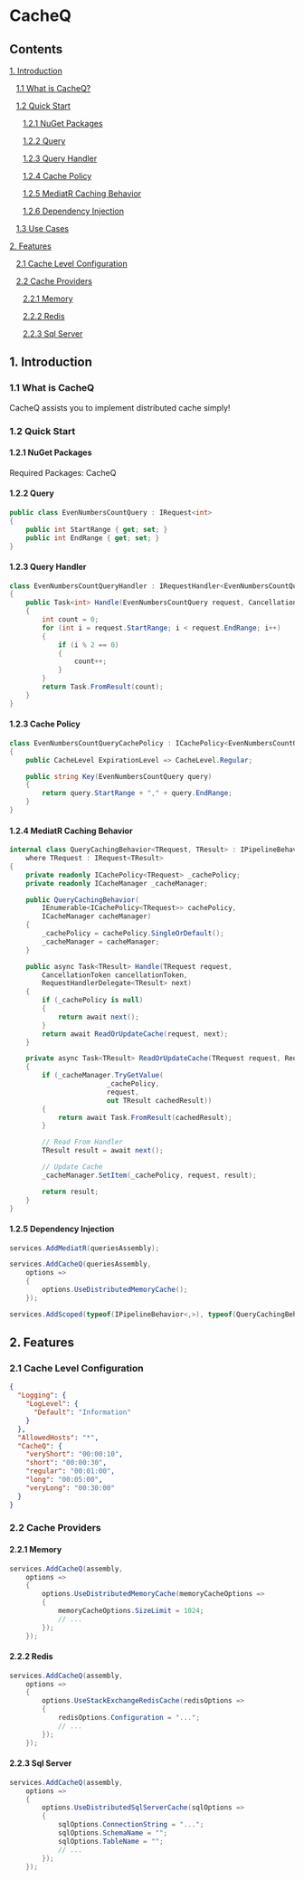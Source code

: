 # CacheQ

## Contents

[1. Introduction](#1-Introduction)

&nbsp;&nbsp;&nbsp;[1.1 What is CacheQ?](#11-what-is-cacheq)

&nbsp;&nbsp;&nbsp;[1.2 Quick Start](#12-quick-start)

&nbsp;&nbsp;&nbsp;&nbsp;&nbsp;&nbsp;[1.2.1 NuGet Packages](#121-nuget-packages)

&nbsp;&nbsp;&nbsp;&nbsp;&nbsp;&nbsp;[1.2.2 Query](#122-query)

&nbsp;&nbsp;&nbsp;&nbsp;&nbsp;&nbsp;[1.2.3 Query Handler](#123-query-handler)

&nbsp;&nbsp;&nbsp;&nbsp;&nbsp;&nbsp;[1.2.4 Cache Policy](#124-cache-policy)

&nbsp;&nbsp;&nbsp;&nbsp;&nbsp;&nbsp;[1.2.5 MediatR Caching Behavior](#125-mediatr-caching-behavior)

&nbsp;&nbsp;&nbsp;&nbsp;&nbsp;&nbsp;[1.2.6 Dependency Injection](#126-dependency-injection)

&nbsp;&nbsp;&nbsp;[1.3 Use Cases](#12-out-of-scope)

[2. Features](#2-features)

&nbsp;&nbsp;&nbsp;[2.1 Cache Level Configuration](#21-cache-level-configuration)

&nbsp;&nbsp;&nbsp;[2.2 Cache Providers](#22-cache-providers)

&nbsp;&nbsp;&nbsp;&nbsp;&nbsp;&nbsp;[2.2.1 Memory](#221-memory)

&nbsp;&nbsp;&nbsp;&nbsp;&nbsp;&nbsp;[2.2.2 Redis](#222-redis)

&nbsp;&nbsp;&nbsp;&nbsp;&nbsp;&nbsp;[2.2.3 Sql Server](#223-sql-server)




## 1. Introduction

### 1.1 What is CacheQ

CacheQ assists you to implement distributed cache simply! 

### 1.2 Quick Start

#### 1.2.1 NuGet Packages

Required Packages:
CacheQ

#### 1.2.2 Query

```csharp
public class EvenNumbersCountQuery : IRequest<int>
{
    public int StartRange { get; set; }
    public int EndRange { get; set; }
}
```

#### 1.2.3 Query Handler

```csharp
class EvenNumbersCountQueryHandler : IRequestHandler<EvenNumbersCountQuery, int>
{
    public Task<int> Handle(EvenNumbersCountQuery request, CancellationToken cancellationToken)
    {
        int count = 0;
        for (int i = request.StartRange; i < request.EndRange; i++)
        {
            if (i % 2 == 0)
            {
                count++;
            }
        }
        return Task.FromResult(count);
    }
}
```

#### 1.2.3 Cache Policy
```csharp
class EvenNumbersCountQueryCachePolicy : ICachePolicy<EvenNumbersCountQuery>
{
    public CacheLevel ExpirationLevel => CacheLevel.Regular;

    public string Key(EvenNumbersCountQuery query)
    {
        return query.StartRange + "," + query.EndRange;
    }
}
```
    
#### 1.2.4 MediatR Caching Behavior

```csharp
internal class QueryCachingBehavior<TRequest, TResult> : IPipelineBehavior<TRequest, TResult> 
    where TRequest : IRequest<TResult>
{
    private readonly ICachePolicy<TRequest> _cachePolicy;
    private readonly ICacheManager _cacheManager;

    public QueryCachingBehavior(
        IEnumerable<ICachePolicy<TRequest>> cachePolicy,
        ICacheManager cacheManager)
    {
        _cachePolicy = cachePolicy.SingleOrDefault();
        _cacheManager = cacheManager;
    }

    public async Task<TResult> Handle(TRequest request, 
        CancellationToken cancellationToken, 
        RequestHandlerDelegate<TResult> next)
    {
        if (_cachePolicy is null)
        {
            return await next();
        }
        return await ReadOrUpdateCache(request, next);
    }

    private async Task<TResult> ReadOrUpdateCache(TRequest request, RequestHandlerDelegate<TResult> next)
    {
        if (_cacheManager.TryGetValue(
                        _cachePolicy,
                        request,
                        out TResult cachedResult))
        {
            return await Task.FromResult(cachedResult);
        }

        // Read From Handler
        TResult result = await next();

        // Update Cache
        _cacheManager.SetItem(_cachePolicy, request, result);

        return result;
    }
}
```

#### 1.2.5 Dependency Injection

```csharp
services.AddMediatR(queriesAssembly);

services.AddCacheQ(queriesAssembly, 
    options =>
    {
        options.UseDistributedMemoryCache();
    });

services.AddScoped(typeof(IPipelineBehavior<,>), typeof(QueryCachingBehavior<,>));
```

## 2. Features

### 2.1 Cache Level Configuration

```json
{
  "Logging": {
    "LogLevel": {
      "Default": "Information"
    }
  },
  "AllowedHosts": "*",
  "CacheQ": {
    "veryShort": "00:00:10",
    "short": "00:00:30",
    "regular": "00:01:00",
    "long": "00:05:00",
    "veryLong": "00:30:00"
  }
}
```


### 2.2 Cache Providers

#### 2.2.1 Memory
```csharp
services.AddCacheQ(assembly, 
    options =>
    {
        options.UseDistributedMemoryCache(memoryCacheOptions =>
        {
            memoryCacheOptions.SizeLimit = 1024;
            // ...
        });
    });
```

#### 2.2.2 Redis
```csharp
services.AddCacheQ(assembly, 
    options =>
    {
        options.UseStackExchangeRedisCache(redisOptions =>
        {
            redisOptions.Configuration = "...";
            // ...
        });
    });
``` 
    
#### 2.2.3 Sql Server
```csharp
services.AddCacheQ(assembly, 
    options =>
    {
        options.UseDistributedSqlServerCache(sqlOptions =>
        {
            sqlOptions.ConnectionString = "...";
            sqlOptions.SchemaName = "";
            sqlOptions.TableName = "";
            // ...
        });
    });
```
```
